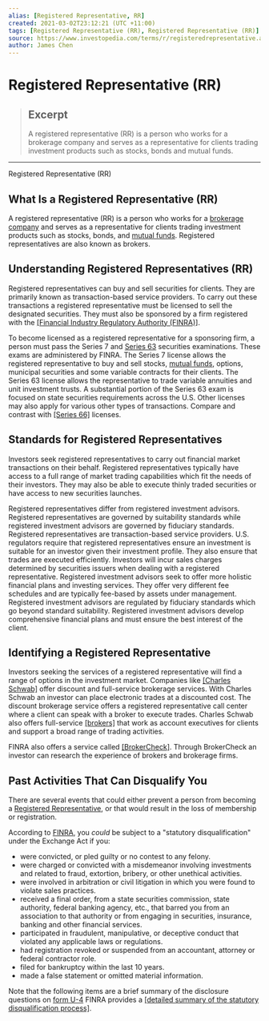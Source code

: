 ```yaml
---
alias: [Registered Representative, RR]
created: 2021-03-02T23:12:21 (UTC +11:00)
tags: [Registered Representative (RR), Registered Representative (RR)]
source: https://www.investopedia.com/terms/r/registeredrepresentative.asp
author: James Chen
---
```


# Registered Representative (RR)

> ## Excerpt
> A registered representative (RR) is a person who works for a brokerage company and serves as a representative for clients trading investment products such as stocks, bonds and mutual funds.

---

Registered Representative (RR)
## What Is a Registered Representative (RR)

A registered representative (RR) is a person who works for a [brokerage company](https://www.investopedia.com/terms/b/brokerage-company.asp) and serves as a representative for clients trading investment products such as stocks, bonds, and [mutual funds](https://www.investopedia.com/video/play/introduction-mutual-funds/). Registered representatives are also known as brokers.

## Understanding Registered Representatives (RR)

Registered representatives can buy and sell securities for clients. They are primarily known as transaction-based service providers. To carry out these transactions a registered representative must be licensed to sell the designated securities. They must also be sponsored by a firm registered with the [[Financial Industry Regulatory Authority (FINRA)]](https://www.investopedia.com/terms/f/finra.asp).

To become licensed as a registered representative for a sponsoring firm, a person must pass the Series 7 and [Series 63](https://www.investopedia.com/terms/s/series63.asp) securities examinations. These exams are administered by FINRA. The Series 7 license allows the registered representative to buy and sell stocks, [mutual funds](https://www.investopedia.com/terms/m/mutualfund.asp), options, municipal securities and some variable contracts for their clients. The Series 63 license allows the representative to trade variable annuities and unit investment trusts. A substantial portion of the Series 63 exam is focused on state securities requirements across the U.S. Other licenses may also apply for various other types of transactions. Compare and contrast with [[Series 66]](https://www.investopedia.com/terms/s/series66.asp) licenses.

## Standards for Registered Representatives

Investors seek registered representatives to carry out financial market transactions on their behalf. Registered representatives typically have access to a full range of market trading capabilities which fit the needs of their investors. They may also be able to execute thinly traded securities or have access to new securities launches.

Registered representatives differ from registered investment advisors. Registered representatives are governed by suitability standards while registered investment advisors are governed by fiduciary standards. Registered representatives are transaction-based service providers. U.S. regulators require that registered representatives ensure an investment is suitable for an investor given their investment profile. They also ensure that trades are executed efficiently. Investors will incur sales charges determined by securities issuers when dealing with a registered representative. Registered investment advisors seek to offer more holistic financial plans and investing services. They offer very different fee schedules and are typically fee-based by assets under management. Registered investment advisors are regulated by fiduciary standards which go beyond standard suitability. Registered investment advisors develop comprehensive financial plans and must ensure the best interest of the client.

## Identifying a Registered Representative

Investors seeking the services of a registered representative will find a range of options in the investment market. Companies like [[Charles Schwab]](https://www.schwab.com/public/schwab/client_home) offer discount and full-service brokerage services. With Charles Schwab an investor can place electronic trades at a discounted cost. The discount brokerage service offers a registered representative call center where a client can speak with a broker to execute trades. Charles Schwab also offers full-service [[brokers]](https://www.investopedia.com/articles/younginvestors/06/firstbroker.asp) that work as account executives for clients and support a broad range of trading activities.

FINRA also offers a service called [[BrokerCheck]](https://brokercheck.finra.org/). Through BrokerCheck an investor can research the experience of brokers and brokerage firms.

## Past Activities That Can Disqualify You

There are several events that could either prevent a person from becoming a [Registered Representative](https://www.investopedia.com/terms/r/registeredrepresentative.asp), or that would result in the loss of membership or registration.

According to [FINRA](https://www.investopedia.com/terms/f/finra.asp), you _could_ be subject to a "statutory disqualification" under the Exchange Act if you:

-   were convicted, or pled guilty or no contest to any felony.
-   were charged or convicted with a misdemeanor involving investments and related to fraud, extortion, bribery, or other unethical activities.
-   were involved in arbitration or civil litigation in which you were found to violate sales practices.
-   received a final order, from a state securities commission, state authority, federal banking agency, etc., that barred you from an association to that authority or from engaging in securities, insurance, banking and other financial services.
-   participated in fraudulent, manipulative, or deceptive conduct that violated any applicable laws or regulations.
-   had registration revoked or suspended from an accountant, attorney or federal contractor role.
-   filed for bankruptcy within the last 10 years.
-   made a false statement or omitted material information.

Note that the following items are a brief summary of the disclosure questions on [form U-4](https://www.finra.org/sites/default/files/form-u4.pdf) FINRA provides a [[detailed summary of the statutory disqualification process]](https://www.finra.org/arbitration-and-mediation/disqualification-criteria).
